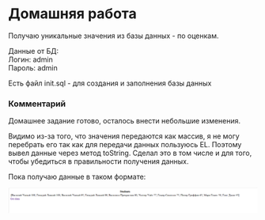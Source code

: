 # Домашняя работа 
Получаю уникальные значения из базы данных - по оценкам.  

Данные от БД:  
Логин: admin  
Пароль: admin

Есть файл init.sql - для создания и заполнения базы данных

### Комментарий
Домашнее задание готово, осталось внести небольшие изменения.  

Видимо из-за того, что значения передаются как массив, я не могу перебрать его так как 
для передачи данных пользуюсь EL. Поэтому вывел данные через метод toString. 
Сделал это в том числе и для того, чтобы убедиться в правильности получения данных.  

Пока получаю данные в таком формате: 

![img_1.png](img_1.png)